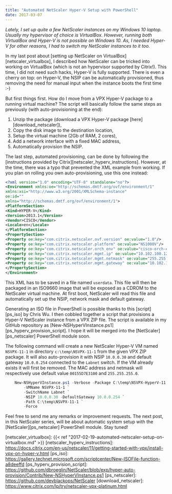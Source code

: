 ```yaml
---
title: "Automated NetScaler Hyper-V Setup with PowerShell"
date: 2017-03-07
---
```

_Lately, I set up quite a few NetScaler instances on my Windows 10 laptop. Usually my hypervisor of choice is VirtualBox. However, running both VirtualBox and Hyper-V is not possible on Windows 10. As, I needed Hyper-V for other reasons, I had to switch my NetScaler instances to it too._

In my last post about [setting up NetScaler on VirtualBox][netscaler_virtualbox], I described how NetScaler can be tricked into working on VirtualBox (which is not an hypervisor supported by Citrix!). This time, I did not need such hacks, Hyper-V is fully supported. There is even a cherry on top: on Hyper-V, the NSIP can be automatically provisioned, thus removing the need for manual input when the instance boots the first time :-)

But first things first. How do I move from a VPX Hyper-V package to a running virtual machine? The script will basically follow the same steps as previously (with auto-provisioning at the end):

1. Unzip the package (download a VPX Hyper-V package [here][download_netscaler]),
1. Copy the disk image to the destination location,
1. Setup the virtual machine (2Gb of RAM, 2 cores),
1. Add a network interface with a fixed MAC address,
1. Automatically provision the NSIP.

The last step, automated provisioning, can be done by following the [instructions provided by Citrix][netscaler_hyperv_instructions]. However, at the time, there was a typo that prevented the XML example from working. If you plan on rolling you own auto-provisioning, use this one instead:

```xml
<?xml version="1.0" encoding="UTF-8" standalone="no"?>
<Environment xmlns:oe="http://schemas.dmtf.org/ovf/environment/1"
xmlns:xsi="http://www.w3.org/2001/XMLSchema-instance"
oe:id=""
xmlns="http://schemas.dmtf.org/ovf/environment/1">
<PlatformSection>
<Kind>HYPER-V</Kind>
<Version>2013.1</Version>
<Vendor>CISCO</Vendor>
<Locale>en</Locale>
</PlatformSection>
<PropertySection>
<Property oe:key="com.citrix.netscaler.ovf.version" oe:value="1.0"/>
<Property oe:key="com.citrix.netscaler.platform" oe:value="NS1000V"/>
<Property oe:key="com.citrix.netscaler.orch_env" oe:value="cisco-orch-env"/>
<Property oe:key="com.citrix.netscaler.mgmt.ip" oe:value="10.102.100.122"/>
<Property oe:key="com.citrix.netscaler.mgmt.netmask" oe:value="255.255.255.128"/>
<Property oe:key="com.citrix.netscaler.mgmt.gateway" oe:value="10.102.100.67"/>
</PropertySection>
</Environment>
```

This XML has to be saved in a file named `userdata`. This file will then be packaged in an ISO9660 image that will be exposed as a CDROM to the NetScaler virtual machine. At first boot, NetScaler will read this file and automatically set up the NSIP, network mask and default gateway.

Generating an ISO file in PowerShell is possible thanks to this [script][ps_iso] by Chris Wu. I then cobbled together a script that provisions a Hyper-V NetScaler instance from a VPX ZIP file. The script is available in my GitHub repository as  [New-NSHyperVInstance.ps1][ps_hyperv_provision_script]. I hope it will be merged into the [NetScaler][ps_netscaler] PowerShell module soon.

The following command will create a new NetScaler Hyper-V VM named `NSVPX-11-1` in directory  `c:\temp\NSVPX-11-1` from the given VPX ZIP package. It will also auto-provision it with NSIP `10.0.0.30` and default gateway `10.0.0.254` connected to the `Labnet` switch. If the VM already exists it will first be removed. The MAC address and netmask will respectively use default value `00155D7E3100` and `255.255.255.0`.

```powershell
    New-NSHyperVInstance.ps1 -Verbose -Package C:\temp\NSVPX-HyperV-11.1-50.10_nc.zip `
        -VMName NSVPX-11-1 `
        -SwitchName Labnet `
        -NSIP 10.0.0.30 -DefaultGateway 10.0.0.254 `
        -Path C:\temp\NSVPX-11-1 `
        -Force
```

Feel free to send me any remarks or improvement requests. The next post, in this NetScaler series, will be about automatic system setup with the [NetScaler][ps_netscaler] PowerShell module. Stay tuned!

[netscaler_virtualbox]: {{< ref "2017-02-19-automated-netscaler-setup-on-virtualbox.md" >}}
[netscaler_hyperv_instructions]: https://docs.citrix.com/en-us/netscaler/11/getting-started-with-vpx/install-vpx-on-hyper-v.html
[ps_iso]: https://gallery.technet.microsoft.com/scriptcenter/New-ISOFile-function-a8deeffd
[ps_hyperv_provision_script]: https://github.com/dbroeglin/NetScaler/blob/exp/hyper-auto-provision/Contrib/New-NSHyperVInstance.ps1
[ps_netscaler]: https://github.com/devblackops/NetScaler
[download_netscaler]: https://www.citrix.com/lp/try/netscaler-vpx-platinum.html